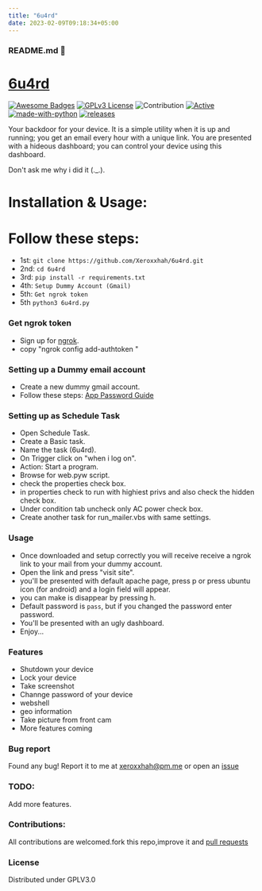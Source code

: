 ```yaml
---
title: "6u4rd"
date: 2023-02-09T09:18:34+05:00
---
```


### README.md 👋
# [6u4rd](https://github.com/Xeroxxhah/6u4rd)
[![Awesome Badges](https://img.shields.io/badge/badges-awesome-green.svg)](https://github.com/Xeroxxhah/6u4rd)
[![GPLv3 License](https://img.shields.io/badge/License-GPL%20v3-yellow.svg)](https://opensource.org/licenses/)
![Contribution](https://img.shields.io/badge/Contributions-Welcome-<brightgreen>)
[![Active](http://img.shields.io/badge/Status-Active-green.svg)](https://github.com/Xeroxxhah)
[![made-with-python](https://img.shields.io/badge/Made%20with-Python-1f425f.svg)](https://www.python.org/)
[![releases](https://img.shields.io/github/release/Xeroxxhah/6u4rd.svg)](https://github.com/Xeroxxhah/6u4rd/releases)

Your backdoor for your device. It is a simple utility when it is up and running; you get an email every hour with a unique link. You are presented with a hideous dashboard; you can control your device using this dashboard.

Don't ask me why i did it (._.).
# Installation & Usage:


# Follow these steps: 
- 1st: ```git clone https://github.com/Xeroxxhah/6u4rd.git```
- 2nd: ```cd 6u4rd```
- 3rd: ```pip install -r requirements.txt```
- 4th: ```Setup Dummy Account (Gmail)```
- 5th: ```Get ngrok token```
- 5th  ```python3 6u4rd.py```



### Get ngrok token
- Sign up for [ngrok](https://ngrok.com/).
- copy "ngrok config add-authtoken <token>"


### Setting up a Dummy email account
- Create a new dummy gmail account.
- Follow these steps: [App Password Guide](https://support.google.com/mail/answer/185833?hl=en)


### Setting up as Schedule Task
- Open Schedule Task.
- Create a Basic task.
- Name the task (6u4rd).
- On Trigger click on "when i log on".
- Action: Start a program.
- Browse for web.pyw script.
- check the properties check box.
- in properties check to run with highiest privs and also check the hidden check box.
- Under condition tab uncheck only AC power check box.
- Create another task for run_mailer.vbs with same settings.



### Usage
- Once downloaded and setup correctly you will receive receive a ngrok link to your mail from your dummy account.
- Open the link and press "visit site".
- you'll be presented with default apache page, press p or press ubuntu icon (for android) and a login field will appear.
- you can make is disappear by pressing h.
- Default password is ```pass```, but if you changed the password enter password.
- You'll be presented with an ugly dashboard.
- Enjoy...


### Features
- Shutdown your device
- Lock your device 
- Take screenshot
- Channge password of your device
- webshell
- geo information
- Take picture from front cam
- More features coming

### Bug report
Found any bug!
Report it to me at xeroxxhah@pm.me
or open an [issue](https://github.com/Xeroxxhah/6u4rd/issues)

### TODO:
Add more features.

### Contributions:
All contributions are welcomed.fork this repo,improve it and [pull requests](https://github.com/Xeroxxhah/6u4rd/pulls)
### License
Distributed under GPLV3.0
